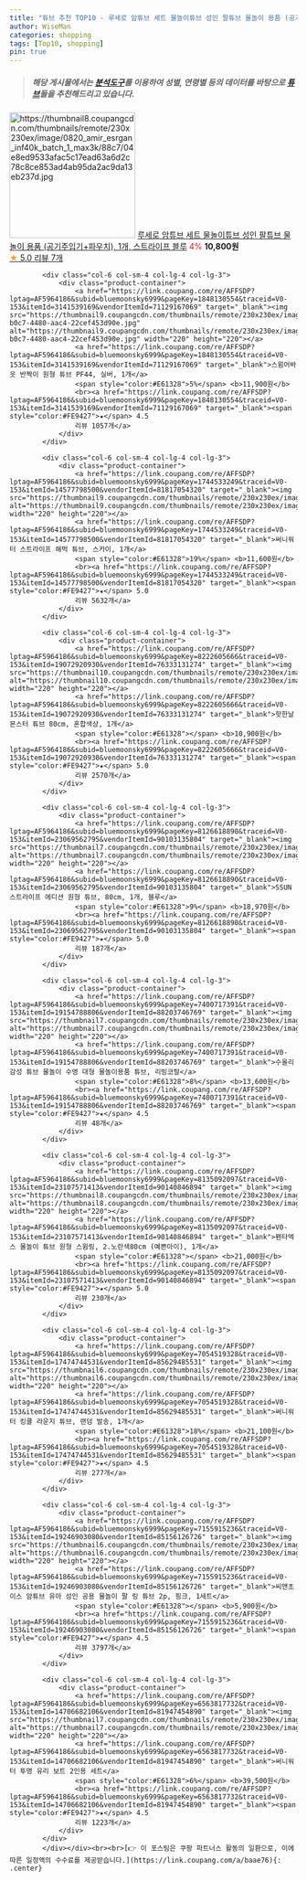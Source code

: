 ```yaml
---
title: "튜브 추천 TOP10 - 루세로 암튜브 세트 물놀이튜브 성인 팔튜브 물놀이 용품 (공기주입기+파우치), 1개, 스트라이프 블루"
author: WiseMan
categories: shopping
tags: [Top10, shopping]
pin: true
---
```


> ##### 해당 게시물에서는 [**분석도구**](https://itemscout.io/)를 이용하여 **성별**, **연령별** 등의 데이터를 바탕으로 [**튜브**](https://link.coupang.com/a/baae76)들을 추천해드리고 있습니다.
<div class="container"><div class="row">
            <div class="col-6 col-sm-4 col-lg-4 col-lg-3">
                <div class="product-container">
                    <a href="https://link.coupang.com/re/AFFSDP?lptag=AF5964186&subid=bluemoonsky6999&pageKey=8240617080&traceid=V0-153&itemId=23716045498&vendorItemId=90740912750" target="_blank"><img src="https://thumbnail8.coupangcdn.com/thumbnails/remote/230x230ex/image/0820_amir_esrgan_inf40k_batch_1_max3k/88c7/04e8ed9533afac5c17ead63a6d2c78c8ce853ad4ab95da2ac9da13eb237d.jpg" alt="https://thumbnail8.coupangcdn.com/thumbnails/remote/230x230ex/image/0820_amir_esrgan_inf40k_batch_1_max3k/88c7/04e8ed9533afac5c17ead63a6d2c78c8ce853ad4ab95da2ac9da13eb237d.jpg" width="220" height="220"></a>
                    <a href="https://link.coupang.com/re/AFFSDP?lptag=AF5964186&subid=bluemoonsky6999&pageKey=8240617080&traceid=V0-153&itemId=23716045498&vendorItemId=90740912750" target="_blank">루세로 암튜브 세트 물놀이튜브 성인 팔튜브 물놀이 용품 (공기주입기+파우치), 1개, 스트라이프 블루</a>
                    <span style="color:#E61328">4%</span> <b>10,800원</b>
                    <br><a href="https://link.coupang.com/re/AFFSDP?lptag=AF5964186&subid=bluemoonsky6999&pageKey=8240617080&traceid=V0-153&itemId=23716045498&vendorItemId=90740912750" target="_blank"><span style="color:#FE9427">★</span> 5.0
                    리뷰 7개</a>
                </div>
            </div>
            
            <div class="col-6 col-sm-4 col-lg-4 col-lg-3">
                <div class="product-container">
                    <a href="https://link.coupang.com/re/AFFSDP?lptag=AF5964186&subid=bluemoonsky6999&pageKey=1848130554&traceid=V0-153&itemId=3141539169&vendorItemId=71129167069" target="_blank"><img src="https://thumbnail9.coupangcdn.com/thumbnails/remote/230x230ex/image/retail/images/2020/07/20/14/0/bcf05622-b0c7-4480-aac4-22cef453d90e.jpg" alt="https://thumbnail9.coupangcdn.com/thumbnails/remote/230x230ex/image/retail/images/2020/07/20/14/0/bcf05622-b0c7-4480-aac4-22cef453d90e.jpg" width="220" height="220"></a>
                    <a href="https://link.coupang.com/re/AFFSDP?lptag=AF5964186&subid=bluemoonsky6999&pageKey=1848130554&traceid=V0-153&itemId=3141539169&vendorItemId=71129167069" target="_blank">스윔어바웃 반짝이 원형 튜브 PF44, 실버, 1개</a>
                    <span style="color:#E61328">5%</span> <b>11,900원</b>
                    <br><a href="https://link.coupang.com/re/AFFSDP?lptag=AF5964186&subid=bluemoonsky6999&pageKey=1848130554&traceid=V0-153&itemId=3141539169&vendorItemId=71129167069" target="_blank"><span style="color:#FE9427">★</span> 4.5
                    리뷰 1057개</a>
                </div>
            </div>
            
            <div class="col-6 col-sm-4 col-lg-4 col-lg-3">
                <div class="product-container">
                    <a href="https://link.coupang.com/re/AFFSDP?lptag=AF5964186&subid=bluemoonsky6999&pageKey=1744533249&traceid=V0-153&itemId=14577798500&vendorItemId=81817054320" target="_blank"><img src="https://thumbnail9.coupangcdn.com/thumbnails/remote/230x230ex/image/0820_amir_esrgan_inf80k_batch_0_max3k/c36e/94195bd6a015a779c1269afb6c5a7ced0407933a47b112b72ccddd81301c.png" alt="https://thumbnail9.coupangcdn.com/thumbnails/remote/230x230ex/image/0820_amir_esrgan_inf80k_batch_0_max3k/c36e/94195bd6a015a779c1269afb6c5a7ced0407933a47b112b72ccddd81301c.png" width="220" height="220"></a>
                    <a href="https://link.coupang.com/re/AFFSDP?lptag=AF5964186&subid=bluemoonsky6999&pageKey=1744533249&traceid=V0-153&itemId=14577798500&vendorItemId=81817054320" target="_blank">써니워터 스트라이프 해먹 튜브, 스카이, 1개</a>
                    <span style="color:#E61328">19%</span> <b>11,600원</b>
                    <br><a href="https://link.coupang.com/re/AFFSDP?lptag=AF5964186&subid=bluemoonsky6999&pageKey=1744533249&traceid=V0-153&itemId=14577798500&vendorItemId=81817054320" target="_blank"><span style="color:#FE9427">★</span> 5.0
                    리뷰 5632개</a>
                </div>
            </div>
            
            <div class="col-6 col-sm-4 col-lg-4 col-lg-3">
                <div class="product-container">
                    <a href="https://link.coupang.com/re/AFFSDP?lptag=AF5964186&subid=bluemoonsky6999&pageKey=8222605666&traceid=V0-153&itemId=19072920930&vendorItemId=76333131274" target="_blank"><img src="https://thumbnail10.coupangcdn.com/thumbnails/remote/230x230ex/image/0820_amir_esrgan_inf80k_batch_0_max3k/30ec/032ddf2f6f59173b197881b202bcbc035834595c2a40bffe984ba5dd3884.jpg" alt="https://thumbnail10.coupangcdn.com/thumbnails/remote/230x230ex/image/0820_amir_esrgan_inf80k_batch_0_max3k/30ec/032ddf2f6f59173b197881b202bcbc035834595c2a40bffe984ba5dd3884.jpg" width="220" height="220"></a>
                    <a href="https://link.coupang.com/re/AFFSDP?lptag=AF5964186&subid=bluemoonsky6999&pageKey=8222605666&traceid=V0-153&itemId=19072920930&vendorItemId=76333131274" target="_blank">핫한날 몬스터 튜브 80cm, 혼합색상, 1개</a>
                    <span style="color:#E61328"></span> <b>10,900원</b>
                    <br><a href="https://link.coupang.com/re/AFFSDP?lptag=AF5964186&subid=bluemoonsky6999&pageKey=8222605666&traceid=V0-153&itemId=19072920930&vendorItemId=76333131274" target="_blank"><span style="color:#FE9427">★</span> 5.0
                    리뷰 2570개</a>
                </div>
            </div>
            
            <div class="col-6 col-sm-4 col-lg-4 col-lg-3">
                <div class="product-container">
                    <a href="https://link.coupang.com/re/AFFSDP?lptag=AF5964186&subid=bluemoonsky6999&pageKey=8126618890&traceid=V0-153&itemId=23069562795&vendorItemId=90103135804" target="_blank"><img src="https://thumbnail7.coupangcdn.com/thumbnails/remote/230x230ex/image/vendor_inventory/21b0/3ac40ff4ff75f005b853fcb4ec06ed9304c7b9b051984b93f28c5618d2e9.jpg" alt="https://thumbnail7.coupangcdn.com/thumbnails/remote/230x230ex/image/vendor_inventory/21b0/3ac40ff4ff75f005b853fcb4ec06ed9304c7b9b051984b93f28c5618d2e9.jpg" width="220" height="220"></a>
                    <a href="https://link.coupang.com/re/AFFSDP?lptag=AF5964186&subid=bluemoonsky6999&pageKey=8126618890&traceid=V0-153&itemId=23069562795&vendorItemId=90103135804" target="_blank">SSUN 스트라이프 에디션 원형 튜브, 80cm, 1개, 블루</a>
                    <span style="color:#E61328">9%</span> <b>18,970원</b>
                    <br><a href="https://link.coupang.com/re/AFFSDP?lptag=AF5964186&subid=bluemoonsky6999&pageKey=8126618890&traceid=V0-153&itemId=23069562795&vendorItemId=90103135804" target="_blank"><span style="color:#FE9427">★</span> 5.0
                    리뷰 187개</a>
                </div>
            </div>
            
            <div class="col-6 col-sm-4 col-lg-4 col-lg-3">
                <div class="product-container">
                    <a href="https://link.coupang.com/re/AFFSDP?lptag=AF5964186&subid=bluemoonsky6999&pageKey=7400717391&traceid=V0-153&itemId=19154788806&vendorItemId=88203746769" target="_blank"><img src="https://thumbnail7.coupangcdn.com/thumbnails/remote/230x230ex/image/vendor_inventory/8d68/7bafc063817f32276b552a2cc1103f7f6a3744c7c2bc2f26b2fc30a68566.jpg" alt="https://thumbnail7.coupangcdn.com/thumbnails/remote/230x230ex/image/vendor_inventory/8d68/7bafc063817f32276b552a2cc1103f7f6a3744c7c2bc2f26b2fc30a68566.jpg" width="220" height="220"></a>
                    <a href="https://link.coupang.com/re/AFFSDP?lptag=AF5964186&subid=bluemoonsky6999&pageKey=7400717391&traceid=V0-153&itemId=19154788806&vendorItemId=88203746769" target="_blank">수올리 감성 튜브 물놀이 수영 대형 물놀이용품 튜브, 리빙코랄</a>
                    <span style="color:#E61328">8%</span> <b>13,600원</b>
                    <br><a href="https://link.coupang.com/re/AFFSDP?lptag=AF5964186&subid=bluemoonsky6999&pageKey=7400717391&traceid=V0-153&itemId=19154788806&vendorItemId=88203746769" target="_blank"><span style="color:#FE9427">★</span> 4.5
                    리뷰 48개</a>
                </div>
            </div>
            
            <div class="col-6 col-sm-4 col-lg-4 col-lg-3">
                <div class="product-container">
                    <a href="https://link.coupang.com/re/AFFSDP?lptag=AF5964186&subid=bluemoonsky6999&pageKey=8135092097&traceid=V0-153&itemId=23107571413&vendorItemId=90140846894" target="_blank"><img src="https://thumbnail8.coupangcdn.com/thumbnails/remote/230x230ex/image/vendor_inventory/68ca/5e887c1da9bee3003fe9d23809dda38f0ca0f69626aecc5cfa359761f98b.png" alt="https://thumbnail8.coupangcdn.com/thumbnails/remote/230x230ex/image/vendor_inventory/68ca/5e887c1da9bee3003fe9d23809dda38f0ca0f69626aecc5cfa359761f98b.png" width="220" height="220"></a>
                    <a href="https://link.coupang.com/re/AFFSDP?lptag=AF5964186&subid=bluemoonsky6999&pageKey=8135092097&traceid=V0-153&itemId=23107571413&vendorItemId=90140846894" target="_blank">펜타엑스 물놀이 튜브 원형 스윔링, 2.노란색80cm (예쁜아이), 1개</a>
                    <span style="color:#E61328"></span> <b>21,000원</b>
                    <br><a href="https://link.coupang.com/re/AFFSDP?lptag=AF5964186&subid=bluemoonsky6999&pageKey=8135092097&traceid=V0-153&itemId=23107571413&vendorItemId=90140846894" target="_blank"><span style="color:#FE9427">★</span> 5.0
                    리뷰 230개</a>
                </div>
            </div>
            
            <div class="col-6 col-sm-4 col-lg-4 col-lg-3">
                <div class="product-container">
                    <a href="https://link.coupang.com/re/AFFSDP?lptag=AF5964186&subid=bluemoonsky6999&pageKey=7054519328&traceid=V0-153&itemId=17474744531&vendorItemId=85629485531" target="_blank"><img src="https://thumbnail6.coupangcdn.com/thumbnails/remote/230x230ex/image/0820_amir_esrgan_inf80k_batch_0_max3k/bbb9/6ef397c52f436c9ffc1ddeba12903eb57e0d7e1153bcaa18276e069556df.jpg" alt="https://thumbnail6.coupangcdn.com/thumbnails/remote/230x230ex/image/0820_amir_esrgan_inf80k_batch_0_max3k/bbb9/6ef397c52f436c9ffc1ddeba12903eb57e0d7e1153bcaa18276e069556df.jpg" width="220" height="220"></a>
                    <a href="https://link.coupang.com/re/AFFSDP?lptag=AF5964186&subid=bluemoonsky6999&pageKey=7054519328&traceid=V0-153&itemId=17474744531&vendorItemId=85629485531" target="_blank">써니워터 킹쿨 라운지 튜브, 랜덤 발송, 1개</a>
                    <span style="color:#E61328">18%</span> <b>21,100원</b>
                    <br><a href="https://link.coupang.com/re/AFFSDP?lptag=AF5964186&subid=bluemoonsky6999&pageKey=7054519328&traceid=V0-153&itemId=17474744531&vendorItemId=85629485531" target="_blank"><span style="color:#FE9427">★</span> 4.5
                    리뷰 277개</a>
                </div>
            </div>
            
            <div class="col-6 col-sm-4 col-lg-4 col-lg-3">
                <div class="product-container">
                    <a href="https://link.coupang.com/re/AFFSDP?lptag=AF5964186&subid=bluemoonsky6999&pageKey=7155915236&traceid=V0-153&itemId=19246903080&vendorItemId=85156126726" target="_blank"><img src="https://thumbnail6.coupangcdn.com/thumbnails/remote/230x230ex/image/0820_amir_esrgan_inf80k_batch_0_max3k/7e03/0e645c097ae5cf92ef1a3b3f22251b16f61d29a017d813479d72c0da4c38.jpg" alt="https://thumbnail6.coupangcdn.com/thumbnails/remote/230x230ex/image/0820_amir_esrgan_inf80k_batch_0_max3k/7e03/0e645c097ae5cf92ef1a3b3f22251b16f61d29a017d813479d72c0da4c38.jpg" width="220" height="220"></a>
                    <a href="https://link.coupang.com/re/AFFSDP?lptag=AF5964186&subid=bluemoonsky6999&pageKey=7155915236&traceid=V0-153&itemId=19246903080&vendorItemId=85156126726" target="_blank">씨앤초이스 암튜브 유아 성인 공용 물놀이 팔 링 튜브 2p, 핑크, 1세트</a>
                    <span style="color:#E61328"></span> <b>5,900원</b>
                    <br><a href="https://link.coupang.com/re/AFFSDP?lptag=AF5964186&subid=bluemoonsky6999&pageKey=7155915236&traceid=V0-153&itemId=19246903080&vendorItemId=85156126726" target="_blank"><span style="color:#FE9427">★</span> 4.5
                    리뷰 3797개</a>
                </div>
            </div>
            
            <div class="col-6 col-sm-4 col-lg-4 col-lg-3">
                <div class="product-container">
                    <a href="https://link.coupang.com/re/AFFSDP?lptag=AF5964186&subid=bluemoonsky6999&pageKey=6563817732&traceid=V0-153&itemId=14706682106&vendorItemId=81947454890" target="_blank"><img src="https://thumbnail7.coupangcdn.com/thumbnails/remote/230x230ex/image/0820_amir_esrgan_inf80k_batch_0_max3k/ad74/37fdeb5be8adce5a6fb17cecd89ca64389a8a1125b7647b0dc43b3434d3c.jpg" alt="https://thumbnail7.coupangcdn.com/thumbnails/remote/230x230ex/image/0820_amir_esrgan_inf80k_batch_0_max3k/ad74/37fdeb5be8adce5a6fb17cecd89ca64389a8a1125b7647b0dc43b3434d3c.jpg" width="220" height="220"></a>
                    <a href="https://link.coupang.com/re/AFFSDP?lptag=AF5964186&subid=bluemoonsky6999&pageKey=6563817732&traceid=V0-153&itemId=14706682106&vendorItemId=81947454890" target="_blank">써니워터 투명 유리 보트 2인용 세트</a>
                    <span style="color:#E61328">6%</span> <b>39,500원</b>
                    <br><a href="https://link.coupang.com/re/AFFSDP?lptag=AF5964186&subid=bluemoonsky6999&pageKey=6563817732&traceid=V0-153&itemId=14706682106&vendorItemId=81947454890" target="_blank"><span style="color:#FE9427">★</span> 4.5
                    리뷰 1223개</a>
                </div>
            </div>
            </div></div><br><br>[👉 이 포스팅은 쿠팡 파트너스 활동의 일환으로, 이에 따른 일정액의 수수료를 제공받습니다.](https://link.coupang.com/a/baae76){: .center}